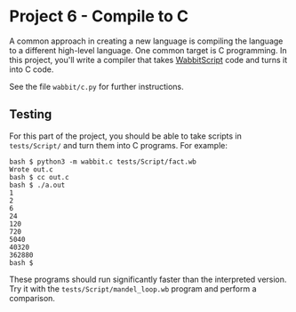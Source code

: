 # Project 6 - Compile to C

A common approach in creating a new language is compiling the language
to a different high-level language. One common target is C
programming.  In this project, you'll write a compiler that takes
[WabbitScript](WabbitScript.md) code and turns it into C code.

See the file `wabbit/c.py` for further instructions.

## Testing

For this part of the project, you should be able to take scripts in
`tests/Script/` and turn them into C programs. For example:

```
bash $ python3 -m wabbit.c tests/Script/fact.wb
Wrote out.c
bash $ cc out.c
bash $ ./a.out
1
2
6
24
120
720
5040
40320
362880
bash $
```

These programs should run significantly faster than the interpreted
version.  Try it with the `tests/Script/mandel_loop.wb` program and
perform a comparison.

